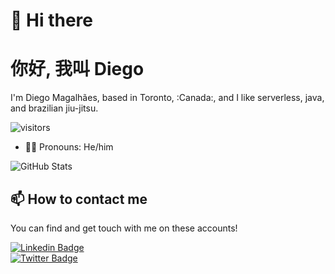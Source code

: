 <!--
**dgomesbr/dgomesbr** is a ✨ _special_ ✨ repository because its `README.md` (this file) appears on your GitHub profile.

Here are some ideas to get you started:

- 🔭 I’m currently working on ...
- 🌱 I’m currently learning ...
- 👯 I’m looking to collaborate on ...
- 🤔 I’m looking for help with ...
- 💬 Ask me about ...
- 📫 How to reach me: ...
- 😄 Pronouns: ...
- ⚡ Fun fact: ...
-->


# 👋 Hi there
# 你好, 我叫 Diego

I'm Diego Magalhães, based in Toronto, :Canada:, and I like serverless, java, and brazilian jiu-jitsu.

![visitors](https://visitor-badge.laobi.icu/badge?page_id=dgomesbr.visitor-badge)

- 🙋‍♂️ Pronouns: He/him

![GitHub Stats](https://github-readme-stats.vercel.app/api?username=dgomesbr&show_icons=true)

## 📫 How to contact me

You can find and get touch with me on these accounts!

[![Linkedin Badge](https://img.shields.io/badge/diegomagalhaes-follow%20on%20linkedin-blue?style=for-the-badge&logo=linkedin)](https://www.linkedin.com/in/diegomagalhaes/)  
[![Twitter Badge](https://img.shields.io/badge/dgomesbr-follow%20on%20twitter-blue?style=for-the-badge&logo=twitter)](https://twitter.com/dgomesbr)
